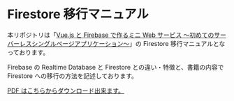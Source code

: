 # Firestore 移行マニュアル

本リポジトリは「[Vue.js と Firebase で作るミニ Web サービス 〜初めてのサーバーレスシングルページアプリケーション〜](https://www.amazon.co.jp/gp/product/B07HXMHQQK?pf_rd_p=7b903293-68b0-4a33-9b7c-65c76866a371&pf_rd_r=XMHHEAD7B6HHJD1ND6DT)」の Firestore 移行マニュアルとなっております。

Firebase の Realtime Database と Firestore との違い・特徴と、書籍の内容で Firestore への移行の方法を記述しております。

[PDF はこちらからダウンロード出来ます。](https://github.com/nabettu/firestore-manual/raw/master/articles/firestore-manual.pdf)
